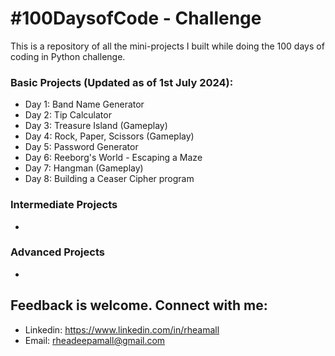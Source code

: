 # #100DaysofCode - Challenge
This is a repository of all the mini-projects I built while doing the 100 days of coding in Python challenge.

### Basic Projects (Updated as of 1st July 2024):
  - Day 1: Band Name Generator
  - Day 2: Tip Calculator
  - Day 3: Treasure Island (Gameplay)
  - Day 4: Rock, Paper, Scissors (Gameplay)
  - Day 5: Password Generator
  - Day 6: Reeborg's World - Escaping a Maze
  - Day 7: Hangman (Gameplay)
  - Day 8: Building a Ceaser Cipher program

### Intermediate Projects
  -

### Advanced Projects
  -

## Feedback is welcome. Connect with me:
- Linkedin: https://www.linkedin.com/in/rheamall
- Email: rheadeepamall@gmail.com
